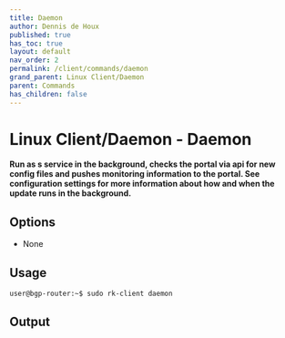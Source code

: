 ```yaml
---
title: Daemon
author: Dennis de Houx
published: true
has_toc: true
layout: default
nav_order: 2
permalink: /client/commands/daemon
grand_parent: Linux Client/Daemon
parent: Commands
has_children: false
---
```


# Linux Client/Daemon - Daemon

**Run as s service in the background, checks the portal via api for new config files and pushes monitoring information to the portal. See configuration settings for more information about how and when the update runs in the background.**

## Options

- None

## Usage

```bash
user@bgp-router:~$ sudo rk-client daemon
```

## Output

<TODO>
